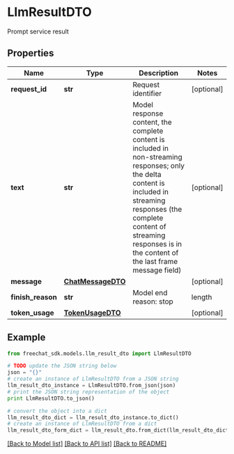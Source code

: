 # LlmResultDTO

Prompt service result

## Properties

Name | Type | Description | Notes
------------ | ------------- | ------------- | -------------
**request_id** | **str** | Request identifier | [optional] 
**text** | **str** | Model response content, the complete content is included in non-streaming responses; only the delta content is included in streaming responses (the complete content of streaming responses is in the content of the last frame message field) | [optional] 
**message** | [**ChatMessageDTO**](ChatMessageDTO.md) |  | [optional] 
**finish_reason** | **str** | Model end reason: stop | length | tool_execution | content_filter | [optional] 
**token_usage** | [**TokenUsageDTO**](TokenUsageDTO.md) |  | [optional] 

## Example

```python
from freechat_sdk.models.llm_result_dto import LlmResultDTO

# TODO update the JSON string below
json = "{}"
# create an instance of LlmResultDTO from a JSON string
llm_result_dto_instance = LlmResultDTO.from_json(json)
# print the JSON string representation of the object
print LlmResultDTO.to_json()

# convert the object into a dict
llm_result_dto_dict = llm_result_dto_instance.to_dict()
# create an instance of LlmResultDTO from a dict
llm_result_dto_form_dict = llm_result_dto.from_dict(llm_result_dto_dict)
```
[[Back to Model list]](../README.md#documentation-for-models) [[Back to API list]](../README.md#documentation-for-api-endpoints) [[Back to README]](../README.md)


